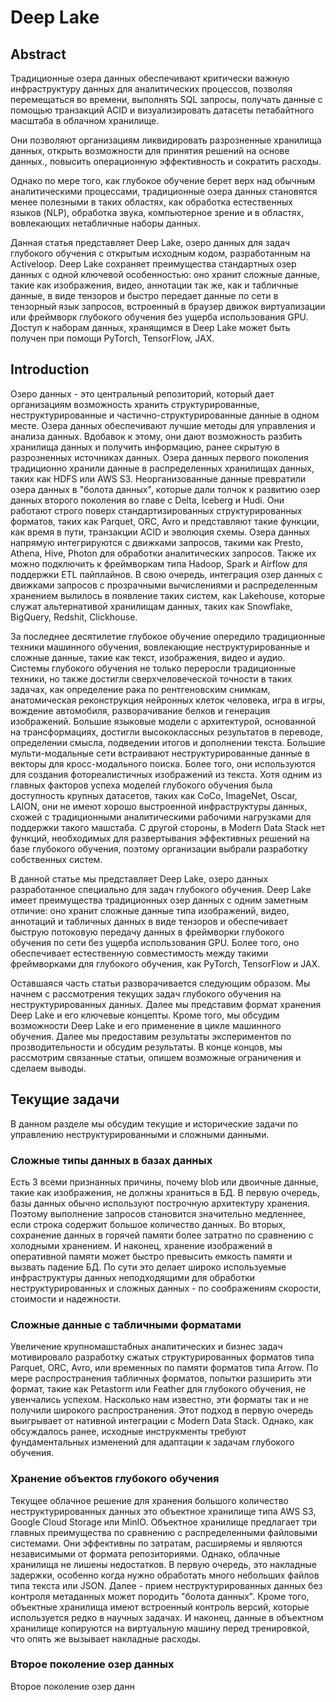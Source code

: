 # Deep Lake

## Abstract
Традиционные озера данных обеспечивают критически важную инфраструктуру данных для аналитических процессов, позволяя перемещаться во времени, выполнять SQL запросы, получать данные с помощью транзакций ACID и визуализировать датасеты петабайтного масштаба в облачном хранилище.

Они позволяют организациям ликвидировать разрозненные хранилища данных, открыть возможности для принятия решений на основе данных., повысить операционную эффективность и сократить расходы.

Однако по мере того, как глубокое обучение берет верх над обычным аналитическими процессами, традиционные озера данных становятся менее полезными в таких областях, как обработка естественных языков (NLP), обработка звука, компьютерное зрение и в областях, вовлекающих нетабличные наборы данных.

Данная статья представляет Deep Lake, озеро данных для задач глубокого обучения с открытым исходным кодом, разработанным  на Activeloop. Deep Lake сохраняет преимущества стандартных озер данных с одной ключевой особенностью: оно хранит сложные данные, такие как изображения, видео, аннотации так же, как и табличные данные, в виде тензоров и быстро передает данные по сети в тензорный язык запросов, встроенный в браузер движок виртуализации или фреймворк глубокого обучения без ущерба использования GPU. Доступ к наборам данных, хранящимся в Deep Lake может быть получен при помощи PyTorch, TensorFlow, JAX.

## Introduction
Озеро данных - это центральный репозиторий, который дает организациям возможность хранить структурированные, неструктурированные и частично-структурированные данные в одном месте. Озера данных обеспечивают лучшие методы для управления и анализа данных. Вдобавок к этому, они дают возможность разбить хранилища данных и получить информацию, ранее скрытую в разрозненных источниках данных. Озера данных первого поколения традиционно хранили данные в распределенных хранилищах данных, таких как HDFS или AWS S3. Неорганизованные данные превратили озера данных в "болота данных", которые дали толчок к развитию озер данных второго поколения во главе с  Delta, Iceberg и Hudi. Они работают строго поверх стандартизированных структурированных форматов, таких как Parquet, ORC, Avro и представляют такие функции, как время в пути, транзакции ACID и эволюция схемы. Озера данных напрямую интегрируются с движками запросов, такими как Presto, Athena, Hive, Photon для обработки аналитических запросов. Также их можно подключить к фреймворкам типа Hadoop, Spark и Airflow для поддержки ETL пайплайнов. В свою очередь, интеграция озер данных с движками запросов с прозрачными вычислениями и распределенным хранением вылилось в появление таких систем, как Lakehouse, которые служат альтернативой хранилищам данных, таких как Snowflake, BigQuery, Redshit, Clickhouse.

За последнее десятилетие глубокое обучение опередило традиционные техники машинного обучения, вовлекающие неструктурированные и сложные данные, такие как текст, изображения, видео и аудио. Системы глубокого обучения не только переросли традиционные техники, но также достигли сверхчеловеческой точности в таких задачах, как определение рака по рентгеновским снимкам, анатомическая реконструкция нейронных клеток человека, игра в игры, вождение автомобиля, разворачивание белков и генерация изображений. Большие языковые модели с архитектурой, основанной на трансформациях, достигли высококлассных результатов в переводе, определении смысла, подведении итогов и дополнении текста. Большие мульти-модальные сети встраивают неструктурированные данные в векторы для кросс-модального поиска. Более того, они используются для создания фотореалистичных изображений из текста. Хотя одним из главных факторов успеха моделей глубокого обучения была доступность крупных датасетов, таких как CoCo, ImageNet, Oscar, LAION, они не имеют хорошо выстроенной инфраструктуры данных, схожей с традиционными аналитическими  рабочими нагрузками для поддержки такого машстаба. С другой стороны, в Modern Data Stack нет функций, необходимых для развертывания эффективных решений на базе глубокого обучения, поэтому организации выбрали разработку собственных систем.

В данной статье мы представляет Deep Lake, озеро данных разработанное специально для задач глубокого обучения. Deep Lake имеет преимущества традиционных озер данных с одним заметным отличие: оно хранит сложные данные типа изображений, видео, аннотаций и табличных данных в виде тензоров и обеспечивает быструю потоковую передачу данных в фреймворки глубокого обучения по сети без ущерба использования GPU. Более того, оно обеспечивает естественную совместимость между такими фреймворками для глубокого обучения, как PyTorch, TensorFlow и JAX.

Оставшаяся часть статьи разворачивается следующим образом. Мы начнем с рассмотрения текущих задач глубокого обучения на неструктурированных данных. Далее мы представим формат хранения Deep Lake и его ключевые концепты. Кроме того, мы обсудим возможности Deep Lake и его применение в цикле машинного обучения. Далее мы предоставим результаты экспериментов по прозводительности и обсудим результаты. В конце концов, мы рассмотрим связанные статьи, опишем возможные ограничения и сделаем выводы.

## Текущие задачи
В данном разделе мы обсудим текущие и исторические задачи по управлению неструктурированными и сложными данными.

### Сложные типы данных в базах данных
Есть 3 всеми признанных причины, почему blob или двоичные данные, такие как изображения, не должны храниться в БД. В первую очередь, базы данных обычно используют построчную архитектуру хранения. Поэтому выполнение запросов становится значительно медленнее, если строка содержит большое количество данных. Во вторых, сохранение данных в горячей памяти более затратно по сравнению с холодными хранением. И наконец, хранение изображений в оперативной памяти может быстро превысить емкость памяти и вызвать падение БД. По сути это делает широко используемые инфраструктуры данных неподходящими для обработки неструктурированных и сложных данных - по соображениям скорости, стоимости и надежности.

### Сложные данные с табличными форматами
Увеличение крупномашстабных аналитических и бизнес задач мотивировало разработку сжатых структурированных форматов типа Parquet, ORC, Avro, или временных по памяти форматов типа Arrow. По мере распространения табличных форматов, попытки разширить эти формат, такие как Petastorm или Feather для глубокого обучения, не увенчались успехом. Насколько нам известно, эти форматы так и не получили широкого распространения. Этот подход в первую очередь выигрывает от нативной интеграции с Modern Data Stack. Однако, как обсуждалось ранее, исходные инструкменты требуют фундаментальных изменений для адаптации к задачам глубокого обучения.

### Хранение объектов глубокого обучения
Текущее облачное решение для хранения большого количество неструктурированных данных это объектное хранилище типа AWS S3, Google Cloud Storage или MinIO. Объектное хранилище предлагает три главных преимущества по сравнению с распределенными файловыми системами. Они эффективны по затратам, расширяемы и являются независимыми от формата репозиториями. Однако, облачные хранилища не лишены недостатков. В первую очередь, это накладные задержки, особенно когда нужно обработать много небольших файлов типа текста или JSON. Далее - прием неструктурированных данных без контроля метаданных может породить "болота данных". Кроме того, объектные хранилища имеют встроенный контроль версий, которые используется редко в научных задачах. И наконец, данные в объектном хранилище копируются на виртуальную машину перед тренировкой, что опять же вызывает накладные расходы.

### Второе поколение озер данных
Второе поколение озер данн